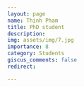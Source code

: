 ```yaml
---
layout: page
name: Thinh Pham
title: PhD student
description: 
img: assets/img/7.jpg
importance: 8
category: Students
giscus_comments: false
redirect: 

---
```

